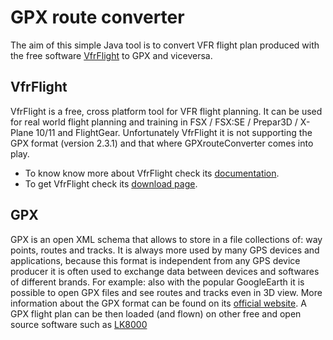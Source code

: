 GPX route converter
===================

The aim of this simple Java tool is to convert VFR flight plan produced with the free software [VfrFlight](http://www.vfrflight.org) to GPX and viceversa.


VfrFlight
---------

VfrFlight is a free, cross platform tool for VFR flight planning. It can be used for real world flight planning and training in FSX / FSX:SE / Prepar3D / X-Plane 10/11 and FlightGear.
Unfortunately VfrFlight it is not supporting the GPX format (version 2.3.1) and that where GPXrouteConverter comes into play.
* To know know more about VfrFlight check its [documentation](http://serwer1998768.home.pl/vfr/en/documentation.html).
* To get VfrFlight check its [download page](http://serwer1998768.home.pl/vfr/en/downloads.php).


GPX
---
GPX is an open XML schema that allows to store in a file collections of: way points, routes and tracks. It is always more used by many GPS devices and applications, because this format is independent from any GPS device producer it is often used to exchange data between devices and softwares of different brands. For example: also with the popular GoogleEarth it is possible to open GPX files and see routes and tracks even in 3D view. More information about the GPX format can be found on its [official website](https://www.topografix.com/gpx.asp).
A GPX flight plan can be then loaded (and flown) on other free and open source software such as [LK8000](https://www.lk8000.it/)



